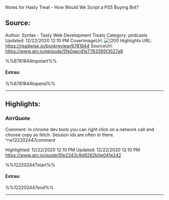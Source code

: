 Notes for Hasty Treat - How Would We Script a PS5 Buying Bot?

## Source:
Author: Syntax - Tasty Web Development Treats
Category: podcasts
Updated: 12/22/2020 12:10 PM
CoverImageUrl: 
![|200](https://ssl-static.libsyn.com/p/assets/7/9/0/7/790703531a3c8eca/iTunes_Artwork.png)
Highlights URL: https://readwise.io/bookreview/6781844
SourceUrl: https://www.airr.io/episode/5fe0aecd1e7783395f3527a8

%%6781844topstart%%
#### Extras:

%%6781844topend%%


 
-----
 ## Highlights:

### AirrQuote
Comment: In chrome dev tools you can right click on a network call and choose copy as fetch. Session ids are often in there. ^rw122202447comment

Highlighted: 12/22/2020 12:10 PM
Updated: 12/22/2020 12:10 PM
https://www.airr.io/quote/5fe2343c9d9282b0e041e242

%%122202447start%%
#### Extras:

%%122202447end%%



------

